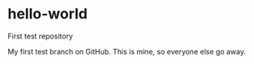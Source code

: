 # hello-world

First test repository

My first test branch on GitHub. This is mine, so everyone else go away.

